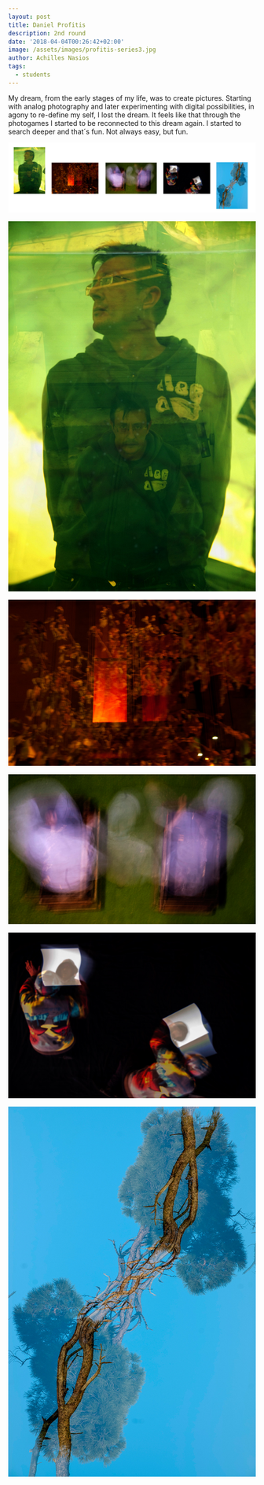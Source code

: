 ```yaml
---
layout: post
title: Daniel Profitis
description: 2nd round
date: '2018-04-04T00:26:42+02:00'
image: /assets/images/profitis-series3.jpg
author: Achilles Nasios
tags:
  - students
---
```

My dream, from the early stages of my life, was to create pictures.
Starting with analog photography and later experimenting with digital possibilities, in agony to re-define my self, I lost the dream.
It feels like that through the photogames I started to be reconnected to this dream again. I started to search deeper and that´s fun. Not always easy, but fun.

![null](/assets/images/profitis-present.1.1.jpg#full)

![null](/assets/images/profitis-metafora1.jpg)

![null](/assets/images/profitis-metafora2.jpg)

![null](/assets/images/profitis-metafora3.jpg)

![null](/assets/images/profitis-metafora4.jpg)

![null](/assets/images/profitis-metafora5.jpg)
